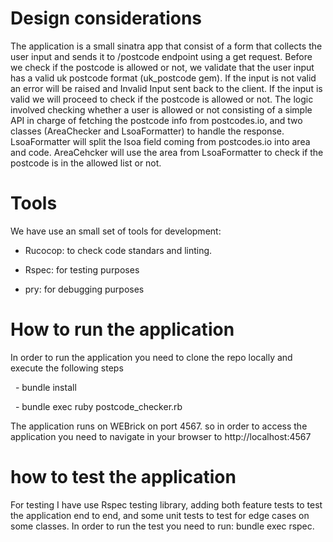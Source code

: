 # Design considerations
The application is a small sinatra app that consist of a form that collects the user input and sends it to /postcode endpoint using a get request. Before we check if the postcode is allowed or not, we validate that the user input has a valid uk postcode format (uk_postcode gem). If the input is not valid an error will be raised and Invalid Input sent back to the client. If the input is valid we will proceed to check if the postcode is allowed or not. The logic involved checking whether a user is allowed or not consisting of a simple API in charge of fetching the postcode info from postcodes.io, and two classes (AreaChecker and LsoaFormatter) to handle the response. LsoaFormatter will split the lsoa field coming from postcodes.io into area and code. AreaCehcker will use the area from LsoaFormatter to check if the postcode is in the allowed list or not.

# Tools
We have use an small set of tools for development:

- Rucocop: to check code standars and linting.

- Rspec: for testing purposes

- pry: for debugging purposes


# How to run the application
In order to run the application you need to clone the repo locally and execute the following steps

  - bundle install

  - bundle exec ruby postcode_checker.rb

The application runs on WEBrick on port 4567. so in order to access the application
you need to navigate in your browser to http://localhost:4567

# how to test the application
For testing I have use Rspec testing library, adding both feature tests to test the application end to end, and some unit tests to test for edge cases on some classes.
In order to run the test you need to run:
bundle exec rspec.
